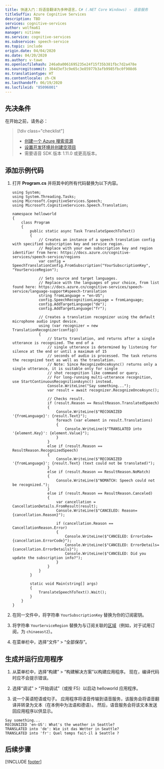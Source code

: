 ```yaml
---
title: 快速入门：将语音翻译为多种语言，C# (.NET Core Windows) - 语音服务
titleSuffix: Azure Cognitive Services
description: TBD
services: cognitive-services
author: wolfma61
manager: nitinme
ms.service: cognitive-services
ms.subservice: speech-service
ms.topic: include
origin.date: 04/04/2020
ms.date: 04/20/2020
ms.author: v-tawe
ms.openlocfilehash: 246a0a0061695235e24f15f35b381fbc7d2a478e
ms.sourcegitcommit: 304d3ef3c9e65c3e85977b3afb9985fbc0f908d6
ms.translationtype: HT
ms.contentlocale: zh-CN
ms.lasthandoff: 06/19/2020
ms.locfileid: "85096001"
---
```

## <a name="prerequisites"></a>先决条件

在开始之前，请务必：

> [!div class="checklist"]
> * [创建一个 Azure 搜索资源](../../../../get-started.md)
> * [设置开发环境并创建空项目](../../../../quickstarts/setup-platform.md?tabs=dotnetcore&pivots=programming-language-csharp)
> * 需要语音 SDK 版本 1.11.0 或更高版本。

## <a name="add-sample-code"></a>添加示例代码

1. 打开 **Program.cs** 并将其中的所有代码替换为以下内容。

   ```Csharp
   using System;
   using System.Threading.Tasks;
   using Microsoft.CognitiveServices.Speech;
   using Microsoft.CognitiveServices.Speech.Translation;

   namespace helloworld
   {
       class Program
       {
           public static async Task TranslateSpeechToText()
           {
               // Creates an instance of a speech translation config with specified subscription key and service region.
               // Replace with your own subscription key and region identifier from here: https://docs.azure.cn/cognitive-services/speech-service/regions
               var config = SpeechTranslationConfig.FromSubscription("YourSubscriptionKey", "YourServiceRegion");

               // Sets source and target languages.
               // Replace with the languages of your choice, from list found here: https://docs.azure.cn/cognitive-services/speech-service/language-support#speech-translation
               string fromLanguage = "en-US";
               config.SpeechRecognitionLanguage = fromLanguage;
               config.AddTargetLanguage("de");
               config.AddTargetLanguage("fr");

               // Creates a translation recognizer using the default microphone audio input device.
               using (var recognizer = new TranslationRecognizer(config))
               {
                   // Starts translation, and returns after a single utterance is recognized. The end of a
                   // single utterance is determined by listening for silence at the end or until a maximum of 15
                   // seconds of audio is processed. The task returns the recognized text as well as the translation.
                   // Note: Since RecognizeOnceAsync() returns only a single utterance, it is suitable only for single
                   // shot recognition like command or query.
                   // For long-running multi-utterance recognition, use StartContinuousRecognitionAsync() instead.
                   Console.WriteLine("Say something...");
                   var result = await recognizer.RecognizeOnceAsync();

                   // Checks result.
                   if (result.Reason == ResultReason.TranslatedSpeech)
                   {
                       Console.WriteLine($"RECOGNIZED '{fromLanguage}': {result.Text}");
                       foreach (var element in result.Translations)
                       {
                           Console.WriteLine($"TRANSLATED into '{element.Key}': {element.Value}");
                       }
                   }
                   else if (result.Reason == ResultReason.RecognizedSpeech)
                   {
                       Console.WriteLine($"RECOGNIZED '{fromLanguage}': {result.Text} (text could not be translated)");
                   }
                   else if (result.Reason == ResultReason.NoMatch)
                   {
                       Console.WriteLine($"NOMATCH: Speech could not be recognized.");
                   }
                   else if (result.Reason == ResultReason.Canceled)
                   {
                       var cancellation = CancellationDetails.FromResult(result);
                       Console.WriteLine($"CANCELED: Reason={cancellation.Reason}");

                       if (cancellation.Reason == CancellationReason.Error)
                       {
                           Console.WriteLine($"CANCELED: ErrorCode={cancellation.ErrorCode}");
                           Console.WriteLine($"CANCELED: ErrorDetails={cancellation.ErrorDetails}");
                           Console.WriteLine($"CANCELED: Did you update the subscription info?");
                       }
                   }
               }
           }

           static void Main(string[] args)
           {
               TranslateSpeechToText().Wait();
           }
       }
   }
   ```

1. 在同一文件中，将字符串 `YourSubscriptionKey` 替换为你的订阅密钥。

1. 将字符串 `YourServiceRegion` 替换为与订阅关联的[区域](~/articles/cognitive-services/Speech-Service/regions.md)（例如，对于试用订阅，为 `chinaeast2`）。

1. 在菜单栏中，选择“文件” > “全部保存”。

## <a name="build-and-run-the-application"></a>生成并运行应用程序

1. 从菜单栏中，选择“构建” > “构建解决方案”以构建应用程序。 现在，编译代码时应不会提示错误。

1. 选择“调试” > “开始调试”（或按 F5）以启动 helloworld 应用程序。

1. 说一个英语短语或句子。 应用程序将语音传输到语音服务，该服务会将语音翻译并转录为文本（在本例中为法语和德语）。 然后，语音服务会将该文本发送回应用程序以供显示。

````
Say something...
RECOGNIZED 'en-US': What's the weather in Seattle?
TRANSLATED into 'de': Wie ist das Wetter in Seattle?
TRANSLATED into 'fr': Quel temps fait-il à Seattle ?
````

## <a name="next-steps"></a>后续步骤

[!INCLUDE [footer](./footer.md)]
